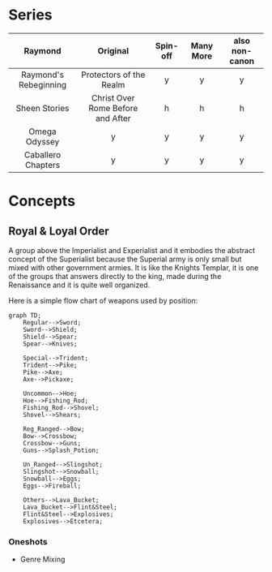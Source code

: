 # Series
| **Raymond** | **Original** | **Spin-off** | **Many More** | **also non-canon** | 
| :---:         |     :---:      |          :---: | :---: |          :---: |
|  Raymond's Rebeginning  |   Protectors of the Realm   |  y  |  y| y |
|  Sheen Stories    | Christ Over Rome Before and After    |   h    | h | h |
| Omega Odyssey     |    y     |   y    |  y|  y|
| Caballero Chapters       |   y    | y |  y |  y |

# Concepts
## Royal & Loyal Order 
A group above the Imperialist and Experialist and it embodies the abstract concept of the Superialist because 
the Superial army is only small but mixed with other government armies. It is like the Knights Templar, it is one of the groups that 
answers directly to the king, made during the Renaissance and it is quite well organized.

Here is a simple flow chart of weapons used by position:

```mermaid
graph TD;
    Regular-->Sword;
    Sword-->Shield;
    Shield-->Spear;
    Spear-->Knives;
    
    Special-->Trident;
    Trident-->Pike;
    Pike-->Axe;
    Axe-->Pickaxe;
    
    Uncommon-->Hoe;
    Hoe-->Fishing_Rod;
    Fishing_Rod-->Shovel;
    Shovel-->Shears;
    
    Reg_Ranged-->Bow;
    Bow-->Crossbow;
    Crossbow-->Guns;
    Guns-->Splash_Potion;
    
    Un_Ranged-->Slingshot;
    Slingshot-->Snowball;
    Snowball-->Eggs;
    Eggs-->Fireball;
    
    Others-->Lava_Bucket;
    Lava_Bucket-->Flint&Steel;
    Flint&Steel-->Explosives;
    Explosives-->Etcetera;
```
### Oneshots
* Genre Mixing 








